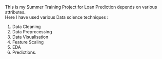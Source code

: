 This is my Summer Training Project for Loan Prediction depends on various attributes.</br> Here I have used various Data science techniques : </br>
1. Data Cleaning </br> 
2. Data Preprocessing </br> 
3. Data Visualisation </br> 
4. Feature Scaling </br> 
5. EDA </br> 
6. Predictions. 
